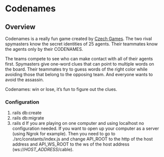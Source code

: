 # Codenames
## Overview
Codenames is a really fun game created by [Czech Games](https://czechgames.com/en/codenames/). 
The two rival spymasters know the secret identities of 25 agents. Their teammates know the agents only by their CODENAMES.

The teams compete to see who can make contact with all of their agents first. Spymasters give one-word clues that can point to multiple words on the board. Their teammates try to guess words of the right color while avoiding those that belong to the opposing team. And everyone wants to avoid the assassin.

Codenames: win or lose, it’s fun to figure out the clues.

### Configuration
1. rails db:create
2. rails db:migrate
3. rails d
If you are playing on one computer and using localhost no configuration needed. If you want to open up your computer as a server (using Ngrok for example). Then you need to go to ./src/constants/index.js and change API_ROOT to the http of the host address and API_WS_ROOT to the ws of the host address (ws://*HOST_ADDRESS*/cable).


